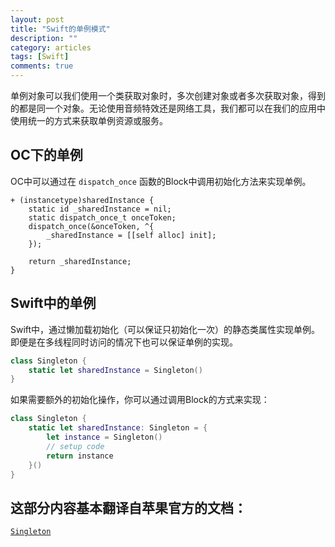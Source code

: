 ```yaml
---
layout: post
title: "Swift的单例模式"
description: ""
category: articles
tags: [Swift]
comments: true
---
```


单例对象可以我们使用一个类获取对象时，多次创建对象或者多次获取对象，得到的都是同一个对象。无论使用音频特效还是网络工具，我们都可以在我们的应用中使用统一的方式来获取单例资源或服务。

## OC下的单例

OC中可以通过在 `dispatch_once` 函数的Block中调用初始化方法来实现单例。

```objc
+ (instancetype)sharedInstance {
    static id _sharedInstance = nil;
    static dispatch_once_t onceToken;
    dispatch_once(&onceToken, ^{
        _sharedInstance = [[self alloc] init];
    });
 
    return _sharedInstance;
}
```

## Swift中的单例

Swift中，通过懒加载初始化（可以保证只初始化一次）的静态类属性实现单例。即便是在多线程同时访问的情况下也可以保证单例的实现。

```swift
class Singleton {
    static let sharedInstance = Singleton()
}
```

如果需要额外的初始化操作，你可以通过调用Block的方式来实现：

```Swift
class Singleton {
    static let sharedInstance: Singleton = {
        let instance = Singleton()
        // setup code
        return instance
    }()
}
```

## 这部分内容基本翻译自苹果官方的文档：
 [`Singleton`](https://developer.apple.com/library/ios/documentation/Swift/Conceptual/BuildingCocoaApps/AdoptingCocoaDesignPatterns.html#//apple_ref/doc/uid/TP40014216-CH7-ID177)




